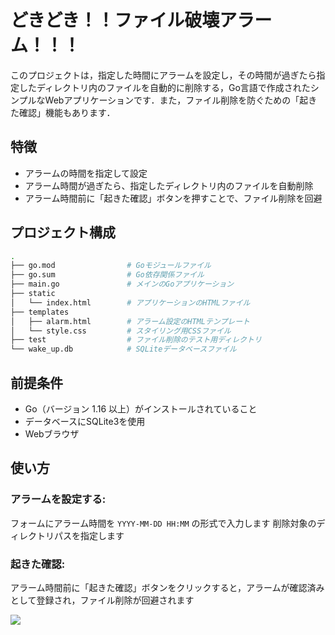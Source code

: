 # どきどき！！ファイル破壊アラーム！！！

このプロジェクトは，指定した時間にアラームを設定し，その時間が過ぎたら指定したディレクトリ内のファイルを自動的に削除する，Go言語で作成されたシンプルなWebアプリケーションです．また，ファイル削除を防ぐための「起きた確認」機能もあります．

## 特徴

- アラームの時間を指定して設定
- アラーム時間が過ぎたら、指定したディレクトリ内のファイルを自動削除
- アラーム時間前に「起きた確認」ボタンを押すことで、ファイル削除を回避

## プロジェクト構成

```bash
.
├── go.mod                # Goモジュールファイル
├── go.sum                # Go依存関係ファイル
├── main.go               # メインのGoアプリケーション
├── static
│   └── index.html        # アプリケーションのHTMLファイル
├── templates
│   ├── alarm.html        # アラーム設定のHTMLテンプレート
│   └── style.css         # スタイリング用CSSファイル
├── test                  # ファイル削除のテスト用ディレクトリ
└── wake_up.db            # SQLiteデータベースファイル
```

## 前提条件
- Go（バージョン 1.16 以上）がインストールされていること
- データベースにSQLite3を使用
- Webブラウザ

## 使い方

### アラームを設定する:

フォームにアラーム時間を `YYYY-MM-DD HH:MM` の形式で入力します
削除対象のディレクトリパスを指定します

### 起きた確認:

アラーム時間前に「起きた確認」ボタンをクリックすると，アラームが確認済みとして登録され，ファイル削除が回避されます

![](https://github.com/user-attachments/assets/1b60d6c5-58a7-479e-9da2-bb050fcc6040)
